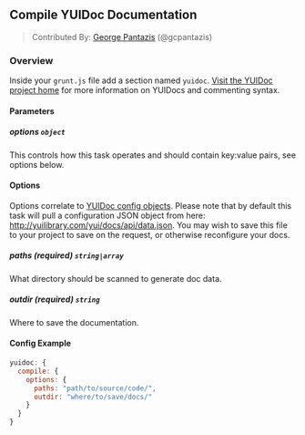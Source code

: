 ## Compile YUIDoc Documentation
> Contributed By: [George Pantazis](/gcpantazis) (@gcpantazis)

### Overview

Inside your `grunt.js` file add a section named `yuidoc`. [Visit the YUIDoc project home](http://yui.github.com/yuidoc/) for more information on YUIDocs and commenting syntax.

#### Parameters

##### options ```object```

This controls how this task operates and should contain key:value pairs, see options below.

#### Options

Options correlate to [YUIDoc config objects](http://yui.github.com/yuidoc/args/index.html). Please note that by default this task will pull a configuration JSON object from here: <http://yuilibrary.com/yui/docs/api/data.json>. You may wish to save this file to your project to save on the request, or otherwise reconfigure your docs.

##### paths (required) ```string|array```

What directory should be scanned to generate doc data.

##### outdir (required) ```string```

Where to save the documentation.

#### Config Example

``` javascript
yuidoc: {
  compile: {
    options: {
      paths: "path/to/source/code/",
      outdir: "where/to/save/docs/"
    }
  }
}
```